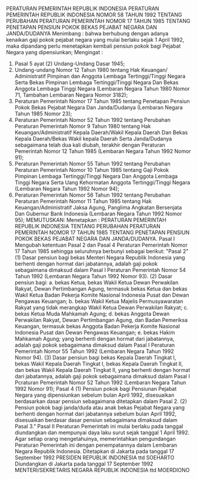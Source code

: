  PERATURAN PEMERINTAH REPUBLIK INDONESIA PERATURAN PEMERINTAH REPUBLIK INDONESIA NOMOR 58 TAHUN 1992 TENTANG PERUBAHAN PERATURAN PEMERINTAH NOMOR 17 TAHUN 1985 TENTANG PENETAPAN PENSIUN POKOK BEKAS PEJABAT NEGARA DAN JANDA/DUDANYA
Menimbang :
 bahwa berhubung dengan adanya kenaikan gaji pokok pejabat negara yang mulai berlaku sejak 1 April 1992, maka dipandang perlu menetapkan kembali pensiun pokok bagi Pejabat Negara yang dipensiunkan;
Mengingat :

1. Pasal 5 ayat (2) Undang-Undang Dasar 1945;
2. Undang-undang Nomor 12 Tahun 1980 tentang Hak Keuangan/ Administratif Pimpinan dan Anggota Lembaga Tertinggi/Tinggi Negara Serta Bekas Pimpinan Lembaga Tertinggi/Tinggi Negara Dan Bekas Anggota Lembaga Tinggi Negara (Lembaran Negara Tahun 1980 Nomor 71, Tambahan Lembaran Negara Nomor 3182);
3. Peraturan Pemerintah Nomor 17 Tahun 1985 tentang Penetapan Pensiun Pokok Bekas Pejabat Negara Dan Janda/Dudanya (Lembaran Negara Tahun 1985 Nomor 23);
4. Peraturan Pemerintah Nomor 52 Tahun 1992 tentang Perubahan Peraturan Pemerintah Nomor 9 Tahun 1980 tentang Hak Keuangan/Administratif Kepala Daerah/Wakil Kepala Daerah Dan Bekas Kepala Daerah/Bekas Wakil kepala Daerah Serta Janda/Dudanya sebagaimana telah dua kali diubah, terakhir dengan Peraturan Pemerintah Nomor 12 Tahun 1985 (Lembaran Negara Tahun 1992 Nomor 91);
6. Peraturan Pemerintah Nomor 55 Tahun 1992 tentang Perubahan Peraturan Pemerintah Nomor 10 Tahun 1985 tentang Gaji Pokok Pimpinan Lembaga Tertinggi/Tinggi Negara Dan Anggota Lembaga Tinggi Negara Serta Uang Kehormatan Anggota Tertinggi/Tinggi Negara (Lembaran Negara Tahun 1992 Nomor 94);
7. Peraturan Pemerintah Nomor 56 Tahun 1992 tentang Perubahan Peraturan Pemerintah Nomor 11 Tahun 1985 tentang Hak Keuangan/Administratif Jaksa Agung, Panglima Angkatan Bersenjata Dan Gubernur Bank Indonesia (Lembaran Negara Tahun 1992 Nomor 95);
MEMUTUSKAN:
 Menetapkan : PERATURAN PEMERINTAH REPUBLIK INDONESIA TENTANG PERUBAHAN PERATURAN PEMERINTAH NOMOR 17 TAHUN 1985 TENTANG PENETAPAN PENSIUN POKOK BEKAS PEJABAT NEGARA DAN JANDA/DUDANYA.
Pasal I
Mengubah ketentuan Pasal 2 dan Pasal 4 Peraturan Pemerintah Nomor 17 Tahun 1985 sehingga seluruhnya berbunyi sebagai berikut: "Pasal 2" (1) Dasar pensiun bagi bekas Menteri Negara Republik Indonesia yang berhenti dengan hormat dari jabatannya, adalah gaji pokok sebagaimana dimaksud dalam Pasal I Peraturan Pemerintah Nomor 54 Tahun 1992 (Lembaran Negara Tahun 1992 Nomor 93).
(2) Dasar pensiun bagi:
a. bekas Ketua, bekas Wakil Ketua Dewan Perwakilan Rakyat, Dewan Pertimbangan Agung, termasuk bekas Ketua dan bekas Wakil Ketua Badan Pekerja Komite Nasional Indonesia Pusat dan Dewan Pengawas Keuangan;
b. bekas Wakil Ketua Majelis Permusyawaratan Rakyat yang tidak merangkap Wakil Ketua Dewan Perwakilan Rakyat;
c. bekas Ketua Muda Mahkamah Agung;
d. bekas Anggota Dewan Perwakilan Rakyat, Dewan Pertimbangan Agung, dan Badan Pemeriksa Keuangan, termasuk bekas Anggota Badan Pekerja Komite Nasional Indonesia Pusat dan Dewan Pengawas Keuangan;
e. bekas Hakim Mahkamah Agung; yang berhenti dengan hormat dari jabatannya, adalah gaji pokok sebagaimana dimaksud dalam Pasal I Peraturan Pemerintah Nomor 55 Tahun 1992 (Lembaran Negara Tahun 1992 Nomor 94).
(3) Dasar pensiun bagi bekas Kepala Daerah Tingkat I, bekas Wakil Kepala Daerah Tingkat I, bekas Kepala Daerah Tingkat II, dan bekas Wakil Kepala Daerah Tingkat II, yang berhenti dengan hormat dari jabatannya, adalah gaji pokok sebagaimana dimaksud dalam Pasal I Pcraturan Pemerintah Nomor 52 Tahun 1992 (Lembaran Negara Tahun 1992 Nomor 91);
Pasal 4
(1) Pensiun pokok bagi Pensiunan Pejabat Negara yang dipensiunkan sebelum bulan April 1992, disesuaikan berdasarkan dasar pensiun sebagaimana ditetapkan dalam Pasal 2.
(2) Pensiun pokok bagi janda/duda atau anak bekas Pejabat Negara yang berhenti dengan hormat dari jabatannya sebelum bulan April 1992, disesuaikan berdasar dasar pensiun sebagaimana dimaksud dalam Pasal 3."
Pasal II
Peraturan Pemerintah ini mulai berlaku pada tanggal diundangkan dan mempunyai daya laku surut sejak tanggal 1 April 1992.
Agar setiap orang mengetahuinya, memerintahkan pengundangan Peraturan Pemerintah ini dengan penempatannya dalam Lembaran Negara Republik Indonesia. Ditetapkan di Jakarta pada tanggal 17 September 1992 PRESIDEN REPUBLIK INDONESIA ttd SOEHARTO Diundangkan di Jakarta pada tanggal 17 September 1992 MENTERI/SEKRETARIS NEGARA REPUBLIK INDONESIA ttd MOERDIONO